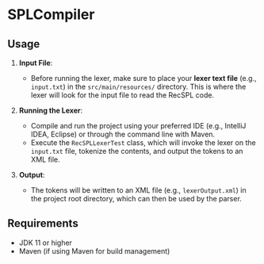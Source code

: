 # SPLCompiler

## Usage

1. **Input File**:
    - Before running the lexer, make sure to place your **lexer text file** (e.g., `input.txt`) in the `src/main/resources/` directory. This is where the lexer will look for the input file to read the RecSPL code.

2. **Running the Lexer**:
    - Compile and run the project using your preferred IDE (e.g., IntelliJ IDEA, Eclipse) or through the command line with Maven.
    - Execute the `RecSPLLexerTest` class, which will invoke the lexer on the `input.txt` file, tokenize the contents, and output the tokens to an XML file.

3. **Output**:
    - The tokens will be written to an XML file (e.g., `lexerOutput.xml`) in the project root directory, which can then be used by the parser.

## Requirements

- JDK 11 or higher
- Maven (if using Maven for build management)
